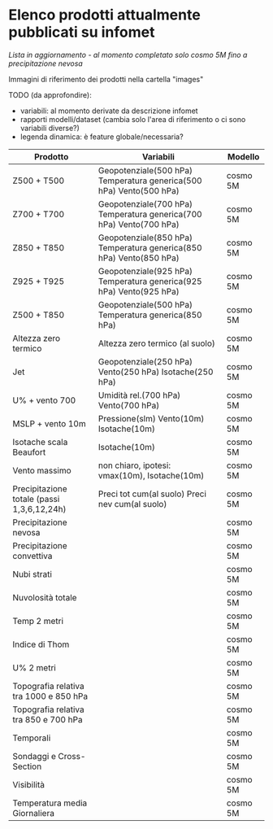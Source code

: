 # Elenco prodotti attualmente pubblicati su infomet

*Lista in aggiornamento - al momento completato solo cosmo 5M fino a precipitazione nevosa*

Immagini di riferimento dei prodotti nella cartella "images"

TODO (da approfondire):
 - variabili: al momento derivate da descrizione infomet
 - rapporti modelli/dataset (cambia solo l'area di riferimento o ci sono variabili diverse?)
 - legenda dinamica: è feature globale/necessaria?

| Prodotto       | Variabili | Modello |
| -------------- | --------- | ------- |
| Z500 + T500    | Geopotenziale(500 hPa) Temperatura generica(500 hPa) Vento(500 hPa) | cosmo 5M |
| Z700 + T700    | Geopotenziale(700 hPa) Temperatura generica(700 hPa) Vento(700 hPa) | cosmo 5M |
| Z850 + T850    | Geopotenziale(850 hPa) Temperatura generica(850 hPa) Vento(850 hPa) | cosmo 5M |
| Z925 + T925    | Geopotenziale(925 hPa) Temperatura generica(925 hPa) Vento(925 hPa) | cosmo 5M |
| Z500 + T850    | Geopotenziale(500 hPa) Temperatura generica(850 hPa) | cosmo 5M |
| Altezza zero termico | Altezza zero termico (al suolo) | cosmo 5M |
| Jet              | Geopotenziale(250 hPa) Vento(250 hPa) Isotache(250 hPa) | cosmo 5M |
| U% + vento 700   | Umidità rel.(700 hPa) Vento(700 hPa) | cosmo 5M |
| MSLP + vento 10m | Pressione(slm) Vento(10m) Isotache(10m) | cosmo 5M |
| Isotache scala Beaufort | Isotache(10m) | cosmo 5M | 
| Vento massimo | non chiaro, ipotesi: vmax(10m), Isotache(10m) | cosmo 5M |
| Precipitazione totale (passi 1,3,6,12,24h) | Preci tot cum(al suolo) Preci nev cum(al suolo) | cosmo 5M |
| Precipitazione nevosa | | cosmo 5M |
| Precipitazione convettiva | | cosmo 5M |
| Nubi strati | | cosmo 5M |
| Nuvolosità totale | | cosmo 5M |
| Temp 2 metri | | cosmo 5M |
| Indice di Thom | | cosmo 5M |
| U% 2 metri | | cosmo 5M |
| Topografia relativa tra 1000 e 850 hPa | | cosmo 5M |
| Topografia relativa tra 850 e 700 hPa | | cosmo 5M |
| Temporali | | cosmo 5M |
| Sondaggi e Cross-Section | | cosmo 5M |
| Visibilità | | cosmo 5M |
| Temperatura media Giornaliera | | cosmo 5M |

